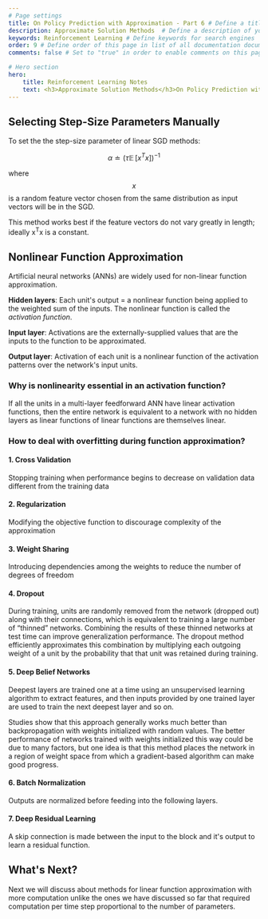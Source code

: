 ```yaml
---
# Page settings
title: On Policy Prediction with Approximation - Part 6 # Define a title of your page
description: Approximate Solution Methods  # Define a description of your page
keywords: Reinforcement Learning # Define keywords for search engines
order: 9 # Define order of this page in list of all documentation documents
comments: false # Set to "true" in order to enable comments on this page. Make sure you properly setup "disqus_forum_shortname" variable in "_config.yml"

# Hero section
hero:
    title: Reinforcement Learning Notes
    text: <h3>Approximate Solution Methods</h3>On Policy Prediction with Approximation
---
```


## Selecting Step-Size Parameters Manually

To set the the step-size parameter of linear SGD methods:

$$
    \alpha \doteq (\tau\mathop{\mathbb{E}}[x^Tx])^{-1}
$$

where $$x$$ is a random feature vector chosen from the same distribution as input vectors will be in the SGD. 

<div class="callout callout--info">
    <p>This method works best if the feature vectors do not vary greatly in length; ideally x<sup>T</sup>x is a constant.</p>
</div>

## Nonlinear Function Approximation

Artificial neural networks (ANNs) are widely used for non-linear function approximation.

**Hidden layers**: Each unit's output = a nonlinear function being applied to the weighted sum of the inputs. The nonlinear function is called the *activation function*.

**Input layer**: Activations are the externally-supplied values that are the inputs to the function to be approximated.

**Output layer**: Activation of each unit is a nonlinear function of the activation patterns over the network's input units.

### Why is nonlinearity essential in an activation function?

If all the units in a multi-layer feedforward ANN have linear activation functions, then the entire network is equivalent to a network with no hidden layers as linear functions of linear functions are themselves linear.

### How to deal with overfitting during function approximation?

#### 1. **Cross Validation**
Stopping training when performance begins to decrease on validation data different from the training data
#### 2. **Regularization**
Modifying the objective function to discourage complexity of the approximation 
#### 3. **Weight Sharing**
Introducing dependencies among the weights to reduce the number of degrees of freedom
#### 4. **Dropout**
During training, units are randomly removed from the network (dropped out) along with their connections, which is equivalent to training a large number of “thinned” networks. Combining the results of these thinned networks at test time can improve generalization performance. The dropout method efficiently approximates this combination by multiplying each outgoing weight of a unit by the probability that that unit was retained during training.
#### 5. **Deep Belief Networks**
Deepest layers are trained one at a time using an unsupervised learning algorithm to extract features, and then inputs provided by one trained layer are used to train the next deepest layer and so on.
<div class="callout callout--info">
    <p>Studies show that this approach generally works much better than backpropagation with weights initialized with random values. The better performance of networks trained with weights initialized this way could be due to many factors, but one idea is that this method places the network in a region of weight space from which a gradient-based algorithm can make good progress.</p>
</div>

#### 6. **Batch Normalization**
Outputs are normalized before feeding into the following layers.

#### 7. **Deep Residual Learning**
A skip connection is made between the input to the block and it's output to learn a residual function.

## What's Next?
Next we will discuss about methods for linear function approximation with more computation unlike the ones we have discussed so far that required computation per time step proportional to the number of parameters.